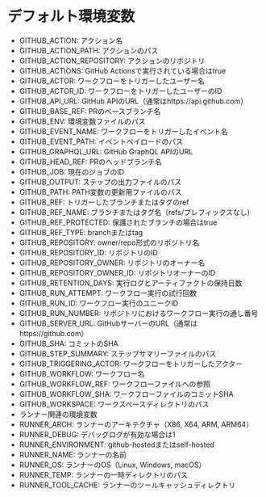 # デフォルト環境変数

- GITHUB_ACTION: アクション名
- GITHUB_ACTION_PATH: アクションのパス
- GITHUB_ACTION_REPOSITORY: アクションのリポジトリ
- GITHUB_ACTIONS: GitHub Actionsで実行されている場合はtrue
- GITHUB_ACTOR: ワークフローをトリガーしたユーザー名
- GITHUB_ACTOR_ID: ワークフローをトリガーしたユーザーのID
- GITHUB_API_URL: GitHub APIのURL（通常はhttps://api.github.com）
- GITHUB_BASE_REF: PRのベースブランチ名
- GITHUB_ENV: 環境変数ファイルのパス
- GITHUB_EVENT_NAME: ワークフローをトリガーしたイベント名
- GITHUB_EVENT_PATH: イベントペイロードのパス
- GITHUB_GRAPHQL_URL: GitHub GraphQL APIのURL
- GITHUB_HEAD_REF: PRのヘッドブランチ名
- GITHUB_JOB: 現在のジョブのID
- GITHUB_OUTPUT: ステップの出力ファイルのパス
- GITHUB_PATH: PATH変数の更新用ファイルのパス
- GITHUB_REF: トリガーしたブランチまたはタグのref
- GITHUB_REF_NAME: ブランチまたはタグ名（refs/プレフィックスなし）
- GITHUB_REF_PROTECTED: 保護されたブランチの場合はtrue
- GITHUB_REF_TYPE: branchまたはtag
- GITHUB_REPOSITORY: owner/repo形式のリポジトリ名
- GITHUB_REPOSITORY_ID: リポジトリのID
- GITHUB_REPOSITORY_OWNER: リポジトリのオーナー名
- GITHUB_REPOSITORY_OWNER_ID: リポジトリオーナーのID
- GITHUB_RETENTION_DAYS: 実行ログとアーティファクトの保持日数
- GITHUB_RUN_ATTEMPT: ワークフロー実行の試行回数
- GITHUB_RUN_ID: ワークフロー実行のユニークID
- GITHUB_RUN_NUMBER: リポジトリにおけるワークフロー実行の通し番号
- GITHUB_SERVER_URL: GitHubサーバーのURL（通常はhttps://github.com）
- GITHUB_SHA: コミットのSHA
- GITHUB_STEP_SUMMARY: ステップサマリーファイルのパス
- GITHUB_TRIGGERING_ACTOR: ワークフローをトリガーしたアクター
- GITHUB_WORKFLOW: ワークフロー名
- GITHUB_WORKFLOW_REF: ワークフローファイルへの参照
- GITHUB_WORKFLOW_SHA: ワークフローファイルのコミットSHA
- GITHUB_WORKSPACE: ワークスペースディレクトリのパス
- ランナー関連の環境変数
- RUNNER_ARCH: ランナーのアーキテクチャ（X86, X64, ARM, ARM64）
- RUNNER_DEBUG: デバッグログが有効な場合は1
- RUNNER_ENVIRONMENT: github-hostedまたはself-hosted
- RUNNER_NAME: ランナーの名前
- RUNNER_OS: ランナーのOS（Linux, Windows, macOS）
- RUNNER_TEMP: ランナーの一時ディレクトリのパス
- RUNNER_TOOL_CACHE: ランナーのツールキャッシュディレクトリ
